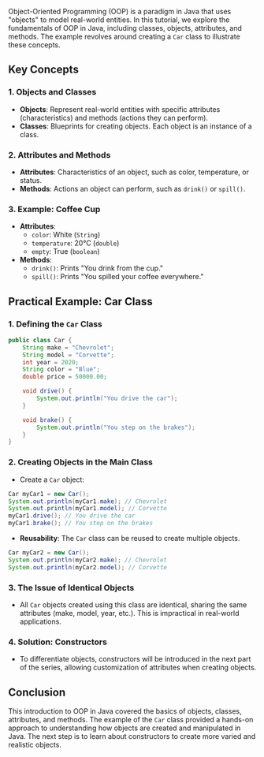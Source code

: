 
Object-Oriented Programming (OOP) is a paradigm in Java that uses "objects" to model real-world entities. In this tutorial, we explore the fundamentals of OOP in Java, including classes, objects, attributes, and methods. The example revolves around creating a `Car` class to illustrate these concepts.

## Key Concepts

### **1. Objects and Classes**
- **Objects**: Represent real-world entities with specific attributes (characteristics) and methods (actions they can perform).
- **Classes**: Blueprints for creating objects. Each object is an instance of a class.

### **2. Attributes and Methods**
- **Attributes**: Characteristics of an object, such as color, temperature, or status.
- **Methods**: Actions an object can perform, such as `drink()` or `spill()`.

### **3. Example: Coffee Cup**
- **Attributes**:
  - `color`: White (`String`)
  - `temperature`: 20°C (`double`)
  - `empty`: True (`boolean`)
- **Methods**:
  - `drink()`: Prints "You drink from the cup."
  - `spill()`: Prints "You spilled your coffee everywhere."

## Practical Example: Car Class

### **1. Defining the `Car` Class**
```java
public class Car {
    String make = "Chevrolet";
    String model = "Corvette";
    int year = 2020;
    String color = "Blue";
    double price = 50000.00;

    void drive() {
        System.out.println("You drive the car");
    }

    void brake() {
        System.out.println("You step on the brakes");
    }
}
```

### **2. Creating Objects in the Main Class**
- Create a `Car` object:
```java
Car myCar1 = new Car();
System.out.println(myCar1.make); // Chevrolet
System.out.println(myCar1.model); // Corvette
myCar1.drive(); // You drive the car
myCar1.brake(); // You step on the brakes
```

- **Reusability**: The `Car` class can be reused to create multiple objects.
```java
Car myCar2 = new Car();
System.out.println(myCar2.make); // Chevrolet
System.out.println(myCar2.model); // Corvette
```

### **3. The Issue of Identical Objects**
- All `Car` objects created using this class are identical, sharing the same attributes (make, model, year, etc.). This is impractical in real-world applications.

### **4. Solution: Constructors**
- To differentiate objects, constructors will be introduced in the next part of the series, allowing customization of attributes when creating objects.

## Conclusion
This introduction to OOP in Java covered the basics of objects, classes, attributes, and methods. The example of the `Car` class provided a hands-on approach to understanding how objects are created and manipulated in Java. The next step is to learn about constructors to create more varied and realistic objects.

